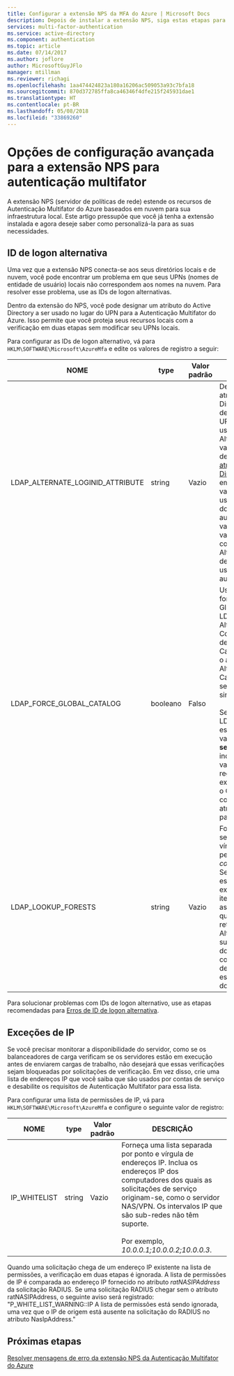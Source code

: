 ```yaml
---
title: Configurar a extensão NPS da MFA do Azure | Microsoft Docs
description: Depois de instalar a extensão NPS, siga estas etapas para configuração avançada como lista de permissões de IP e substituição de UPN.
services: multi-factor-authentication
ms.service: active-directory
ms.component: authentication
ms.topic: article
ms.date: 07/14/2017
ms.author: joflore
author: MicrosoftGuyJFlo
manager: mtillman
ms.reviewer: richagi
ms.openlocfilehash: 1aa474424823a180a16206ac509053a93c7bfa18
ms.sourcegitcommit: 870d372785ffa8ca46346f4dfe215f245931dae1
ms.translationtype: HT
ms.contentlocale: pt-BR
ms.lasthandoff: 05/08/2018
ms.locfileid: "33869260"
---
```

# <a name="advanced-configuration-options-for-the-nps-extension-for-multi-factor-authentication"></a>Opções de configuração avançada para a extensão NPS para autenticação multifator

A extensão NPS (servidor de políticas de rede) estende os recursos de Autenticação Multifator do Azure baseados em nuvem para sua infraestrutura local. Este artigo pressupõe que você já tenha a extensão instalada e agora deseje saber como personalizá-la para as suas necessidades. 

## <a name="alternate-login-id"></a>ID de logon alternativa

Uma vez que a extensão NPS conecta-se aos seus diretórios locais e de nuvem, você pode encontrar um problema em que seus UPNs (nomes de entidade de usuário) locais não correspondem aos nomes na nuvem. Para resolver esse problema, use as IDs de logon alternativas. 

Dentro da extensão do NPS, você pode designar um atributo do Active Directory a ser usado no lugar do UPN para a Autenticação Multifator do Azure. Isso permite que você proteja seus recursos locais com a verificação em duas etapas sem modificar seu UPNs locais. 

Para configurar as IDs de logon alternativo, vá para `HKLM\SOFTWARE\Microsoft\AzureMfa` e edite os valores de registro a seguir:

| NOME | type | Valor padrão | DESCRIÇÃO |
| ---- | ---- | ------------- | ----------- |
| LDAP_ALTERNATE_LOGINID_ATTRIBUTE | string | Vazio | Designe o nome do atributo do Active Directory que você deseja usar, em vez do UPN. Esse atributo é usado como o atributo AlternateLoginId. Se esse valor de registro for definido como um [atributo válido do Active Directory](https://msdn.microsoft.com/library/ms675090.aspx) (por exemplo, email ou displayName), o valor do atributo será usado no lugar do UPN do usuário para autenticação. Se esse valor do registro estiver vazio ou não estiver configurado, AlternateLoginId estará desabilitado e o UPN do usuário será usado para autenticação. |
| LDAP_FORCE_GLOBAL_CATALOG | booleano | Falso | Use esse sinalizador para forçar o uso do Catálogo Global para pesquisas LDAP ao procurar AlternateLoginId. Configure um controlador de domínio como um Catálogo Global, adicione o atributo AlternateLoginId ao Catálogo Global e, em seguida, habilite esse sinalizador. <br><br> Se LDAP_LOOKUP_FORESTS estiver configurado (não vazio), **esse sinalizador será imposto como true**, independentemente do valor da configuração do registro. Nesse caso, a extensão NPS exige que o Catálogo Global seja configurado com o atributo AlternateLoginId para cada floresta. |
| LDAP_LOOKUP_FORESTS | string | Vazio | Forneça uma lista separada por ponto e vírgula de florestas a pesquisar. Por exemplo, *contoso.com;foobar.com*. Se esse valor do registro estiver configurado, a extensão NPS pesquisará iterativamente em todas as florestas a ordem em que elas foram listadas e retornará o primeiro valor AlternateLoginId bem-sucedido. Se esse valor do registro não estiver configurado, a pesquisa de AlternateLoginId estará limitada ao domínio atual.|

Para solucionar problemas com IDs de logon alternativo, use as etapas recomendadas para [Erros de ID de logon alternativa](howto-mfa-nps-extension-errors.md#alternate-login-id-errors).

## <a name="ip-exceptions"></a>Exceções de IP

Se você precisar monitorar a disponibilidade do servidor, como se os balanceadores de carga verificam se os servidores estão em execução antes de enviarem cargas de trabalho, não desejará que essas verificações sejam bloqueadas por solicitações de verificação. Em vez disso, crie uma lista de endereços IP que você saiba que são usados por contas de serviço e desabilite os requisitos de Autenticação Multifator para essa lista. 

Para configurar uma lista de permissões de IP, vá para `HKLM\SOFTWARE\Microsoft\AzureMfa` e configure o seguinte valor de registro: 

| NOME | type | Valor padrão | DESCRIÇÃO |
| ---- | ---- | ------------- | ----------- |
| IP_WHITELIST | string | Vazio | Forneça uma lista separada por ponto e vírgula de endereços IP. Inclua os endereços IP dos computadores dos quais as solicitações de serviço originam-se, como o servidor NAS/VPN. Os intervalos IP que são sub-redes não têm suporte. <br><br> Por exemplo, *10.0.0.1;10.0.0.2;10.0.0.3*.

Quando uma solicitação chega de um endereço IP existente na lista de permissões, a verificação em duas etapas é ignorada. A lista de permissões de IP é comparada ao endereço IP fornecido no atributo *ratNASIPAddress* da solicitação RADIUS. Se uma solicitação RADIUS chegar sem o atributo ratNASIPAddress, o seguinte aviso será registrado: "P_WHITE_LIST_WARNING::IP A lista de permissões está sendo ignorada, uma vez que o IP de origem está ausente na solicitação do RADIUS no atributo NasIpAddress."

## <a name="next-steps"></a>Próximas etapas

[Resolver mensagens de erro da extensão NPS da Autenticação Multifator do Azure](howto-mfa-nps-extension-errors.md)